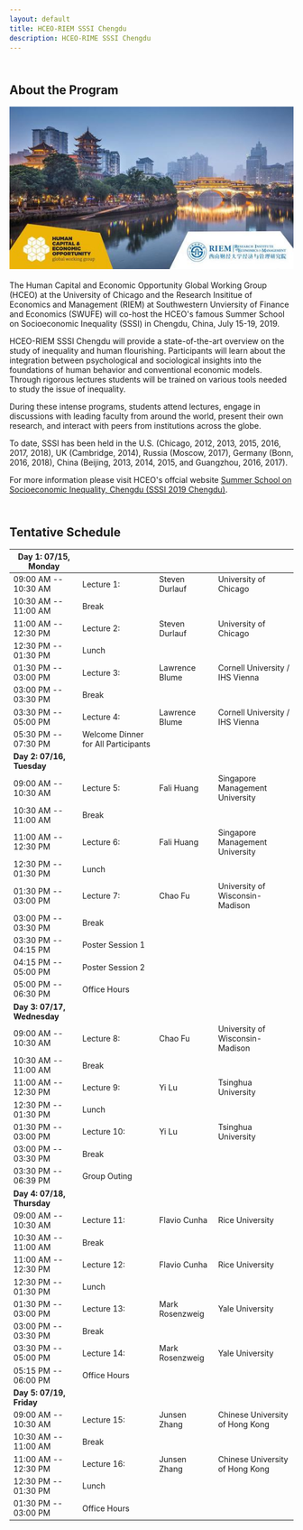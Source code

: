 ```yaml
---
layout: default
title: HCEO-RIEM SSSI Chengdu
description: HCEO-RIME SSSI Chengdu
---
```


## <br/>About the Program

<img src="SSSI_2019_2.jpg" align="left" style="max-width:100%; margin:0 50px 20px 0;">

The Human Capital and Economic Opportunity Global Working Group (HCEO) at the University of Chicago and the Research Insititue of Economics and Management (RIEM) at Southwestern Unviersity of Finance and Economics (SWUFE) will co-host the HCEO's famous Summer School on Socioeconomic Inequality (SSSI) in Chengdu, China, July 15-19, 2019.

HCEO-RIEM SSSI Chengdu will provide a state-of-the-art overview on the study of inequality and human flourishing. Participants will learn about the integration between psychological and sociological insights into the foundations of human behavior and conventional economic models. Through rigorous lectures students will be trained on various tools needed to study the issue of inequality.

During these intense programs, students attend lectures, engage in discussions with leading faculty from around the world, present their own research, and interact with peers from institutions across the globe. 

To date, SSSI has been held in the U.S. (Chicago, 2012, 2013, 2015, 2016, 2017, 2018), UK (Cambridge, 2014), Russia (Moscow, 2017), Germany (Bonn, 2016, 2018), China (Beijing, 2013, 2014, 2015, and Guangzhou, 2016, 2017). 

For more information please visit HCEO's offcial website <a href="https://hceconomics.uchicago.edu/events/summer-school-socioeconomic-inequality-chengdu-sssi-2019-chengdu" target="_blank"> Summer School on Socioeconomic Inequality, Chengdu (SSSI 2019 Chengdu)</a>.

## <br/>Tentative Schedule

| Day 1: 07/15, Monday |              |                    |        | 
| --- | --- | --- | --- | 
| 09:00 AM -- 10:30 AM | Lecture 1:       | Steven Durlauf     | University of Chicago | 
| 10:30 AM -- 11:00 AM | Break            |                    |                       | 
| 11:00 AM -- 12:30 PM | Lecture 2:       | Steven Durlauf     | University of Chicago | 
| 12:30 PM -- 01:30 PM | Lunch            |                    |                       | 
| 01:30 PM -- 03:00 PM | Lecture 3:       | Lawrence Blume     | Cornell University / IHS Vienna | 
| 03:00 PM -- 03:30 PM | Break            |                    |                                 | 
| 03:30 PM -- 05:00 PM | Lecture 4:       | Lawrence Blume     | Cornell University / IHS Vienna | 
| 05:30 PM -- 07:30 PM | Welcome Dinner for All Participants |     |   | 
| **Day 2: 07/16, Tuesday** |              |                   |    | 
| 09:00 AM -- 10:30 AM | Lecture 5:       | Fali Huang     | Singapore Management University | 
| 10:30 AM -- 11:00 AM | Break            |                |   | 
| 11:00 AM -- 12:30 PM | Lecture 6:       | Fali Huang     | Singapore Management University  | 
| 12:30 PM -- 01:30 PM | Lunch            |             |   | 
| 01:30 PM -- 03:00 PM | Lecture 7:       | Chao Fu     | University of Wisconsin-Madison  | 
| 03:00 PM -- 03:30 PM | Break            |             |   | 
| 03:30 PM -- 04:15 PM | Poster Session 1  |       |   | 
| 04:15 PM -- 05:00 PM | Poster Session 2  |       |   | 
| 05:00 PM -- 06:30 PM | Office Hours  |       |   | 
| **Day 3: 07/17, Wednesday** |              |                   |      | 
| 09:00 AM -- 10:30 AM | Lecture 8:       | Chao Fu     | University of Wisconsin-Madison  | 
| 10:30 AM -- 11:00 AM | Break            |             |   | 
| 11:00 AM -- 12:30 PM | Lecture 9:       | Yi Lu     | Tsinghua University  | 
| 12:30 PM -- 01:30 PM | Lunch            |             |   | 
| 01:30 PM -- 03:00 PM | Lecture 10:      | Yi Lu     | Tsinghua University  | 
| 03:00 PM -- 03:30 PM | Break            |             |   | 
| 03:30 PM -- 06:39 PM | Group Outing  |       |   | 
| **Day 4: 07/18, Thursday** |              |                    |  | 
| 09:00 AM -- 10:30 AM | Lecture 11:       | Flavio Cunha     | Rice University  | 
| 10:30 AM -- 11:00 AM | Break            |                    |  | 
| 11:00 AM -- 12:30 PM | Lecture 12:       | Flavio Cunha     | Rice University | 
| 12:30 PM -- 01:30 PM | Lunch            |                    |
| 01:30 PM -- 03:00 PM | Lecture 13:       | Mark Rosenzweig     | Yale University | 
| 03:00 PM -- 03:30 PM | Break            |                    | | 
| 03:30 PM -- 05:00 PM | Lecture 14:       | Mark Rosenzweig     | Yale University | 
| 05:15 PM -- 06:00 PM | Office Hours |     |  | 
| **Day 5: 07/19, Friday** |              |                    |  | 
| 09:00 AM -- 10:30 AM | Lecture 15:       | Junsen Zhang    | Chinese University of Hong Kong | 
| 10:30 AM -- 11:00 AM | Break            |                    |  | 
| 11:00 AM -- 12:30 PM | Lecture 16:       | Junsen Zhang    | Chinese University of Hong Kong  | 
| 12:30 PM -- 01:30 PM | Lunch            |                    |  | 
| 01:30 PM -- 03:00 PM | Office Hours |     |    | 


<br/><br/>
